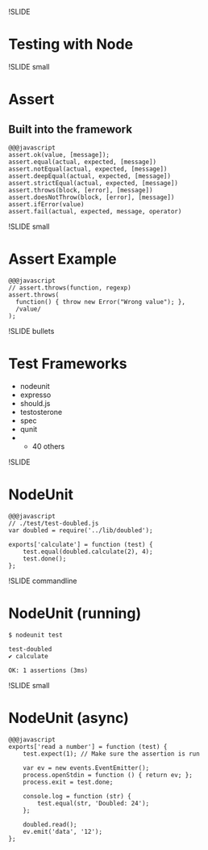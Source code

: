 !SLIDE
# Testing with Node

!SLIDE small
# Assert
## Built into the framework
    @@@javascript
    assert.ok(value, [message]);
    assert.equal(actual, expected, [message])
    assert.notEqual(actual, expected, [message])
    assert.deepEqual(actual, expected, [message])
    assert.strictEqual(actual, expected, [message])
    assert.throws(block, [error], [message])
    assert.doesNotThrow(block, [error], [message])
    assert.ifError(value)
    assert.fail(actual, expected, message, operator)


!SLIDE small
# Assert Example

    @@@javascript
    // assert.throws(function, regexp)
    assert.throws(
      function() { throw new Error("Wrong value"); },
      /value/
    );
    



!SLIDE bullets
# Test Frameworks

* nodeunit
* expresso
* should.js
* testosterone
* spec
* qunit
* + 40 others

!SLIDE 
# NodeUnit

    @@@javascript
    // ./test/test-doubled.js
    var doubled = require('../lib/doubled');

    exports['calculate'] = function (test) {
        test.equal(doubled.calculate(2), 4);
        test.done();
    };
    

!SLIDE commandline
# NodeUnit (running)

    $ nodeunit test

    test-doubled
    ✔ calculate

    OK: 1 assertions (3ms)

!SLIDE small
# NodeUnit (async)

    @@@javascript
    exports['read a number'] = function (test) {
        test.expect(1); // Make sure the assertion is run

        var ev = new events.EventEmitter();
        process.openStdin = function () { return ev; };
        process.exit = test.done;

        console.log = function (str) {
            test.equal(str, 'Doubled: 24');
        };
        
        doubled.read();
        ev.emit('data', '12');
    };




